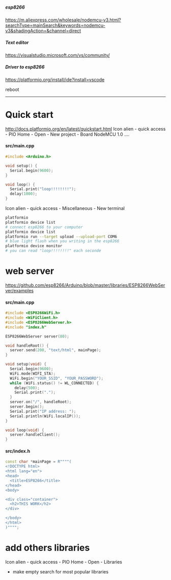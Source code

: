 ##### esp8266
https://m.aliexpress.com/wholesale/nodemcu-v3.html?searchType=mainSearch&keywords=nodemcu-v3&shadingAction=&channel=direct

##### Text editor
https://visualstudio.microsoft.com/vs/community/

##### Driver to esp8266
https://platformio.org/install/ide?install=vscode

reboot

---
# Quick start
http://docs.platformio.org/en/latest/quickstart.html
Icon alien - quick access - PIO Home - Open - New project - Board NodeMCU 1.0 ....

#### src/main.cpp
```cpp
#include <Arduino.h>

void setup() {
  Serial.begin(9600);
}

void loop() {
  Serial.print("loop!!!!!!!!");
  delay(1000);
}
```

Icon alien - quick access - Miscellaneous - New terminal
```sh
platformio
platformio device list
# connect esp8266 to your computer
platformio device list
platformio run --target upload --upload-port COM6
# blue light flash when you writing in the esp8266
platformio device monitor
# you can read "loop!!!!!!!!" each seconde
```

# web server
https://github.com/esp8266/Arduino/blob/master/libraries/ESP8266WebServer/examples

#### src/main.cpp
```cpp
#include <ESP8266WiFi.h>
#include <WiFiClient.h>
#include <ESP8266WebServer.h>
#include "index.h"

ESP8266WebServer server(80);

void handleRoot() {
  server.send(200, "text/html", mainPage);
}

void setup(void) {
  Serial.begin(9600);
  WiFi.mode(WIFI_STA);
  WiFi.begin("YOUR_SSID", "YOUR_PASSWORD");
  while (WiFi.status() != WL_CONNECTED) {
    delay(500);
    Serial.print(".");
  }
  server.on("/", handleRoot);
  server.begin();
  Serial.print("IP address: ");
  Serial.println(WiFi.localIP());
}

void loop(void) {
  server.handleClient();
}
````

#### src/index.h
```cpp
const char *mainPage = R""""(
<!DOCTYPE html>
<html lang="en">
<head>
  <title>ESP8266</title>
</head>
<body>

<div class="container">
  <h2>THIS WORK</h2>
</div>

</body>
</html>
)"""";
````

# add others libraries
Icon alien - quick access - PIO Home - Open - Libraries
  - make empty search for most popular libraries